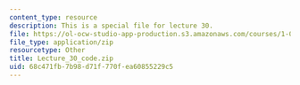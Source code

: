 ```yaml
---
content_type: resource
description: This is a special file for lecture 30.
file: https://ol-ocw-studio-app-production.s3.amazonaws.com/courses/1-00-introduction-to-computers-and-engineering-problem-solving-spring-2012/68c471fb7b98d71f770fea60855229c5_Lecture_30_code.zip
file_type: application/zip
resourcetype: Other
title: Lecture_30_code.zip
uid: 68c471fb-7b98-d71f-770f-ea60855229c5
---
```

